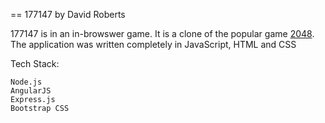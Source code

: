 == 177147
by David Roberts

177147 is in an in-browswer game. It is a clone of the popular game [2048](http://2048game.com/). The application was written completely in JavaScript, HTML and CSS

Tech Stack:

    Node.js
    AngularJS
    Express.js
    Bootstrap CSS
